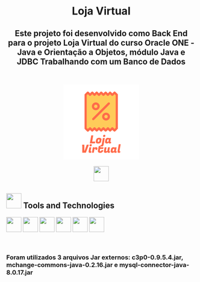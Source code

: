 <h1 align="center"> Loja Virtual </h1>
<h2 align="center"> Este projeto foi desenvolvido como Back End para  o projeto Loja Virtual do curso Oracle ONE - Java e Orientação a Objetos, módulo Java e JDBC Trabalhando com um Banco de Dados</h2><br>

<p align="center">
<img src="loja-virtual.png" /> 
</p>

<div align="center">
<a  href="https://github.com/mlumoura/loja_virtual_back.git" target="_blank"><img src="https://cdn.jsdelivr.net/gh/devicons/devicon/icons/github/github-original.svg"  width="40" height="40"/></a>   
</div
	
<br>

<h2> <img src="https://cdn.jsdelivr.net/gh/devicons/devicon/icons/git/git-original.svg" width="40" height="40"/> Tools and Technologies</h2>

<img src="https://cdn.jsdelivr.net/gh/devicons/devicon/icons/chrome/chrome-original.svg" width="40" height="40"/>   <img src="https://cdn.jsdelivr.net/gh/devicons/devicon/icons/devicon/devicon-original.svg" width="40" height="40"/>  <img src="https://cdn.jsdelivr.net/gh/devicons/devicon/icons/github/github-original.svg"  width="40" height="40"/>  <img src="https://cdn.jsdelivr.net/gh/devicons/devicon/icons/markdown/markdown-original.svg"  width="40" height="40"/>  <img src="https://cdn.jsdelivr.net/gh/devicons/devicon/icons/java/java-original.svg" width="40" height="40"/>  <img src="https://cdn.jsdelivr.net/gh/devicons/devicon/icons/mysql/mysql-original.svg" width="40" height="40"/>
          

<br><h3>Foram utilizados 3 arquivos Jar externos: c3p0-0.9.5.4.jar, mchange-commons-java-0.2.16.jar e mysql-connector-java-8.0.17.jar</h3>  



